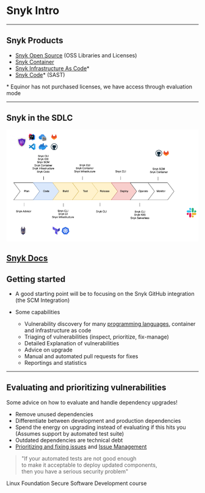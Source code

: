 <!-- .slide: data-background-image="./content/images/appsec-icon.svg" data-background-size="7%" data-background-position="right 2% top 2%"-->

# Snyk Intro

---

## Snyk Products

* [Snyk Open Source](https://docs.snyk.io/products/snyk-open-source) (OSS Libraries and Licenses)
* [Snyk Container](https://docs.snyk.io/products/snyk-container)
* [Snyk Infrastructure As Code](https://docs.snyk.io/products/snyk-infrastructure-as-code)*
* [Snyk Code](https://docs.snyk.io/products/snyk-code)* (SAST)

\* Equinor has not purchased licenses, we have access through evaluation mode <!-- .element: style="font-size:0.5em"-->

---

## Snyk in the SDLC

<img src="./content/images/Snyk-SDLC.png">

[Snyk Docs](https://docs.snyk.io/)
---

## Getting started

- A good starting point will be to focusing on the Snyk GitHub integration (the SCM Integration) <!-- .element: style="font-size:0.8em"-->

- Some capabilities <!-- .element: style="font-size:0.8em"-->
  - Vulnerability discovery for many [programming languages](https://docs.snyk.io/products/snyk-open-source/language-and-package-manager-support), container and infrastructure as code <!-- .element: style="font-size:0.8em"-->
  - Triaging of vulnerabilities (inspect, prioritize, fix-manage)
  - Detailed Explanation of vulnerabilities <!-- .element: style="font-size:0.8em"-->
  - Advice on upgrade <!-- .element: style="font-size:0.8em"-->
  - Manual and automated pull requests for fixes <!-- .element: style="font-size:0.8em"-->
  - Reportings and statistics <!-- .element: style="font-size:0.8em"-->

---

## Evaluating and prioritizing vulnerabilities

Some advice on how to evaluate and handle dependency upgrades!

- Remove unused dependencies <!-- .element: style="font-size:0.8em"-->
- Differentiate between development and production dependencies  <!-- .element: style="font-size:0.8em"-->
- Spend the energy on upgrading instead of evaluating if this hits you</br>(Assumes support by automated test suite) <!-- .element: style="font-size:0.8em"-->
- Outdated dependencies are technical debt <!-- .element: style="font-size:0.8em"-->
- [Prioritizing and fixing issues](https://docs.snyk.io/features/fixing-and-prioritizing-issues) and [Issue Management](https://docs.snyk.io/features/fixing-and-prioritizing-issues/issue-management)

> "If your automated tests are not good enough<br>
> to make it acceptable to deploy updated components,<br>
> then you have a serious security problem" <!-- .element: style="font-size:0.6em"-->

<div>Linux Foundation Secure Software Development course <!-- .element: style="font-size:0.4em;"--> </div>

